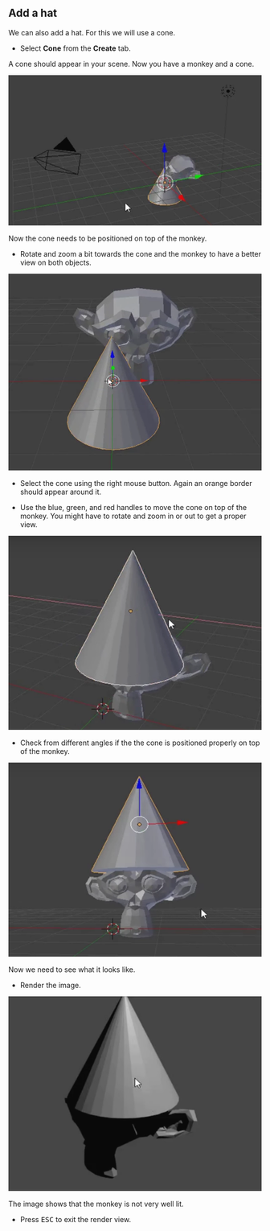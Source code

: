 ## Add a hat

We can also add a hat. For this we will use a cone.

+ Select **Cone** from the **Create** tab.

A cone should appear in your scene. Now you have a monkey and a cone.

![Monkey and cone](images/monkey-and-cone.png)

Now the cone needs to be positioned on top of the monkey.

+ Rotate and zoom a bit towards the cone and the monkey to have a better view on both objects.

![Zoom in on the monkey](images/zoom-monkey.png)

+ Select the cone using the right mouse button. Again an orange border should appear around it.

+ Use the blue, green, and red handles to move the cone on top of the monkey. You might have to rotate and zoom in or out to get a proper view.

![Cone on the monkey](images/cone-monkey.png)

+ Check from different angles if the the cone is positioned properly on top of the monkey.

![Check cone](images/check-cone.png)

Now we need to see what it looks like.

+ Render the image.

![Render cone monkey](images/render-cone-monkey.png)

The image shows that the monkey is not very well lit.

+ Press <kbd>ESC</kbd> to exit the render view.